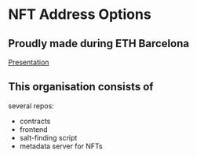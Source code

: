 # NFT Address Options

## Proudly made during ETH Barcelona

[Presentation](https://docs.google.com/presentation/d/1BMHDSROMF2P4M7C3iZKPVcE9pVHdQoJPEC4xqgvkZIE)

## This organisation consists of
several repos:
- contracts
- frontend
- salt-finding script
- metadata server for NFTs
